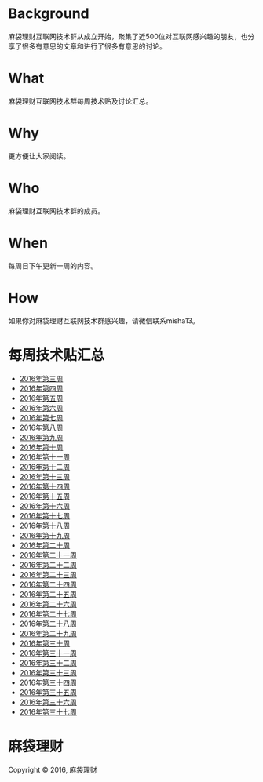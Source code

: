 # Background
麻袋理财互联网技术群从成立开始，聚集了近500位对互联网感兴趣的朋友，也分享了很多有意思的文章和进行了很多有意思的讨论。

# What
麻袋理财互联网技术群每周技术贴及讨论汇总。

# Why
更方便让大家阅读。

# Who
麻袋理财互联网技术群的成员。

# When
每周日下午更新一周的内容。

# How
如果你对麻袋理财互联网技术群感兴趣，请微信联系misha13。

# 每周技术贴汇总

* [2016年第三周](https://github.com/MadailicaiTech/Wechat-Summary/blob/master/2016-w3.md)
* [2016年第四周](https://github.com/MadailicaiTech/Wechat-Summary/blob/master/2016-w4.md)
* [2016年第五周](https://github.com/MadailicaiTech/Wechat-Summary/blob/master/2016-w5.md)
* [2016年第六周](https://github.com/MadailicaiTech/Wechat-Summary/blob/master/2016-w6.md)
* [2016年第七周](https://github.com/MadailicaiTech/Wechat-Summary/blob/master/2016-w7.md)
* [2016年第八周](https://github.com/MadailicaiTech/Wechat-Summary/blob/master/2016-w8.md)
* [2016年第九周](https://github.com/MadailicaiTech/Wechat-Summary/blob/master/2016-w9.md)
* [2016年第十周](https://github.com/MadailicaiTech/Wechat-Summary/blob/master/2016-w10.md)
* [2016年第十一周](https://github.com/MadailicaiTech/Wechat-Summary/blob/master/2016-w11.md)
* [2016年第十二周](https://github.com/MadailicaiTech/Wechat-Summary/blob/master/2016-w12.md)
* [2016年第十三周](https://github.com/MadailicaiTech/Wechat-Summary/blob/master/2016-w13.md)
* [2016年第十四周](https://github.com/MadailicaiTech/Wechat-Summary/blob/master/2016-w14.md)
* [2016年第十五周](https://github.com/MadailicaiTech/Wechat-Summary/blob/master/2016-w15.md)
* [2016年第十六周](https://github.com/MadailicaiTech/Wechat-Summary/blob/master/2016-w16.md)
* [2016年第十七周](https://github.com/MadailicaiTech/Wechat-Summary/blob/master/2016-w17.md)
* [2016年第十八周](https://github.com/MadailicaiTech/Wechat-Summary/blob/master/2016-w18.md)
* [2016年第十九周](https://github.com/MadailicaiTech/Wechat-Summary/blob/master/2016-w19.md)
* [2016年第二十周](https://github.com/MadailicaiTech/Wechat-Summary/blob/master/2016-w20.md)
* [2016年第二十一周](https://github.com/MadailicaiTech/Wechat-Summary/blob/master/2016-w21.md)
* [2016年第二十二周](https://github.com/MadailicaiTech/Wechat-Summary/blob/master/2016-w22.md)
* [2016年第二十三周](https://github.com/MadailicaiTech/Wechat-Summary/blob/master/2016-w23.md)
* [2016年第二十四周](https://github.com/MadailicaiTech/Wechat-Summary/blob/master/2016-w24.md)
* [2016年第二十五周](https://github.com/MadailicaiTech/Wechat-Summary/blob/master/2016-w25.md)
* [2016年第二十六周](https://github.com/MadailicaiTech/Wechat-Summary/blob/master/2016-w26.md)
* [2016年第二十七周](https://github.com/MadailicaiTech/Wechat-Summary/blob/master/2016-w27.md)
* [2016年第二十八周](https://github.com/MadailicaiTech/Wechat-Summary/blob/master/2016-w28.md)
* [2016年第二十九周](https://github.com/MadailicaiTech/Wechat-Summary/blob/master/2016-w29.md)
* [2016年第三十周](https://github.com/MadailicaiTech/Wechat-Summary/blob/master/2016-w30.md)
* [2016年第三十一周](https://github.com/MadailicaiTech/Wechat-Summary/blob/master/2016-w31.md)
* [2016年第三十二周](https://github.com/MadailicaiTech/Wechat-Summary/blob/master/2016-w32.md)
* [2016年第三十三周](https://github.com/MadailicaiTech/Wechat-Summary/blob/master/2016-w33.md)
* [2016年第三十四周](https://github.com/MadailicaiTech/Wechat-Summary/blob/master/2016-w34.md)
* [2016年第三十五周](https://github.com/MadailicaiTech/Wechat-Summary/blob/master/2016-w35.md)
* [2016年第三十六周](https://github.com/MadailicaiTech/Wechat-Summary/blob/master/2016-w36.md)
* [2016年第三十七周](https://github.com/MadailicaiTech/Wechat-Summary/blob/master/2016-w37.md)
 
# 麻袋理财

Copyright &copy; 2016, 麻袋理财
